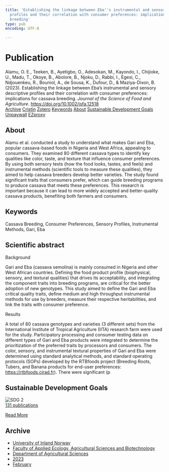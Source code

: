 ```yaml
---
title: 'Establishing the linkage between Eba''s instrumental and sensory descriptive
  profiles and their correlation with consumer preferences: implications for cassava
  breeding'
type: pub
encoding: UTF-8

---
```

<h1>Publication</h1>
<article id="csl-bib-container-F3KSAERL" class="csl-bib-container">
  <div class="csl-bib-body"> <div class="csl-entry">Alamu, O. E., Teeken, B., Ayetigbo, O., Adesokan, M., Kayondo, I., Chijioke, U., Madu, T., Okoye, B., Abolore, B., Njoku, D., Rabbi, I., Egesi, C., Ndjouenkeu, R., Bouniol, A., de Sousa, K., Dufour, D., &#38; Maziya-Dixon, B. (2023). Establishing the linkage between Eba’s instrumental and sensory descriptive profiles and their correlation with consumer preferences: implications for cassava breeding. <i>Journal of the Science of Food and Agriculture</i>. <a href="https://doi.org/10.1002/jsfa.12518">https://doi.org/10.1002/jsfa.12518</a></div> </div>
  <div class="csl-bib-buttons">
    <a href="#taxonomy-article-F3KSAERL" alt="archive" class="csl-bib-button">Archive</a>
    <a href="https://app.cristin.no/results/show.jsf?id=2128822" alt="Cristin" class="csl-bib-button">Cristin</a>
    <a href="http://zotero.org/groups/5881554/items/F3KSAERL" alt="Zotero" class="csl-bib-button">Zotero</a>
    <a href="#keywords-article-F3KSAERL" alt="keywords" class="csl-bib-button">Keywords</a>
    <a href="#about-article-F3KSAERL" alt="about_pub" class="csl-bib-button">About</a>
    <a href="#sdg-article-F3KSAERL" alt="sdg" class="csl-bib-button">Sustainable Development Goals</a>
    <a href="https://onlinelibrary.wiley.com/doi/pdfdirect/10.1002/jsfa.12518" alt="Unpaywall" class="csl-bib-button">Unpaywall</a>
    <a href="https://onlinelibrary.wiley.com/doi/pdfdirect/10.1002/jsfa.12518" alt="EZproxy" class="csl-bib-button">EZproxy</a>
  </div>
  <div id="csl-bib-meta-container-F3KSAERL"></div>
</article>
<div id="csl-bib-meta-F3KSAERL" class="csl-bib-meta">
  <article id="about-article-F3KSAERL" class="about_pub-article">
    <h1>About</h1>
    Alamu et al. conducted a study to understand what makes Gari and Eba, popular cassava-based foods in Nigeria and West Africa, appealing to consumers. They examined 80 different cassava types to identify key qualities like color, taste, and texture that influence consumer preferences. By using both sensory tests (how the food looks, tastes, and feels) and instrumental methods (scientific tools to measure these qualities), they aimed to help cassava breeders develop better varieties. The study found significant traits that consumers prefer, which can guide breeding programs to produce cassava that meets these preferences. This research is important because it can lead to more widely accepted and better-quality cassava products, benefiting both farmers and consumers.
  </article>
  <article id="keywords-article-F3KSAERL" class="keywords-article">
    <h1>Keywords</h1>
    Cassava Breeding, Consumer Preferences, Sensory Profiles, Instrumental Methods, Gari, Eba
  </article>
  <article id="abstract-article-F3KSAERL" class="abstract-article">
    <h1>Scientific abstract</h1>
    Background 
 
Gari and Eba (cassava semolina) is mainly consumed in Nigeria and other West African countries. Defining the food product profile (biophysical, sensory, and textural qualities) that drives its acceptability, and integrating the component traits into breeding programs, are critical for the better adoption of new genotypes. This study aimed to define the Gari and Eba critical quality traits, define medium and high throughput instrumental methods for use by breeders, measure their respective heritabilities, and link the traits with consumer preference. 
 
Results 
 
A total of 80 cassava genotypes and varieties (3 different sets) from the International Institute of Tropical Agriculture (IITA) research farm were used for the study. Participatory processing and consumer testing data on different types of Gari and Eba products were integrated to determine the prioritization of the preferred traits by processors and consumers. The color, sensory, and instrumental textural properties of Gari and Eba were determined using standard analytical methods, and standard operating protocols (SOPs) developed by the RTBfoods project (Breeding Roots, Tubers, and Banana products for end-user preferences: https://rtbfoods.cirad.fr). There were significant (p
  </article>
  <article id="sdg-article-F3KSAERL" class="sdg-article">
    <h1>Sustainable Development Goals</h1>
    <div class="sdg-container"><div id="sdg2" class="sdg">
        <img src="{{< params subfolder >}}images/sdg/sdg02_en.png" class="image" alt="SDG 2">
        <div class="sdg-overlay">
          <a href="{{< params subfolder >}}en/archive/?sdg=2#archive" class="sdg-publication-count"><span>131</span> publications</a>
          <p><a href="https://sdgs.un.org/goals/goal2" class="sdg-read-more">Read More</a></p>
        </div>
      </div></div>
  </article>
  <article id="taxonomy-article-F3KSAERL" class="taxonomy-article">
    <h1>Archive</h1>
    <ul>
      <li><a href="{{< params subfolder >}}en/archive/?key=3DCRN523">University of Inland Norway</a></li>
      <li><a href="{{< params subfolder >}}en/archive/?key=T77LXH6D">Faculty of Applied Ecology, Agricultural Sciences and Biotechnology</a></li>
      <li><a href="{{< params subfolder >}}en/archive/?key=SSN4QLEC">Department of Agricultural Sciences</a></li>
      <li><a href="{{< params subfolder >}}en/archive/?key=DRHXCX63">2023</a></li>
      <li><a href="{{< params subfolder >}}en/archive/?key=UXXP95M6">February</a></li>
    </ul>
  </article>
</div>
